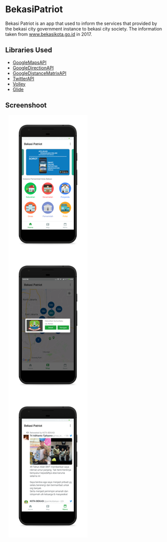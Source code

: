 # BekasiPatriot

Bekasi Patriot is an app that used to inform the services that provided by the bekasi city government instance to bekasi city society. The information taken from www.bekasikota.go.id in 2017.

## Libraries Used
+ [GoogleMapsAPI](https://developers.google.com/maps/documentation/android-sdk/intro)
+ [GoogleDirectionAPI](https://developers.google.com/optimization/routing/google_direction)
+ [GoogleDistanceMatrixAPI](https://developers.google.com/maps/documentation/javascript/distancematrix)
+ [TwitterAPI](https://developer.twitter.com/en/docs.html)
+ [Volley](https://github.com/google/volley)
+ [Glide](https://github.com/bumptech/glide)

## Screenshoot

  <img align="left" img src="https://github.com/madeinsap/BekasiPatriot/blob/master/screenshoot/Home.png" width="250" hspace="10"/>
      
  <img align="left" img src="https://github.com/madeinsap/BekasiPatriot/blob/master/screenshoot/Maps.png" width="250" hspace="10"/> 
  
  <img align="left" img src="https://github.com/madeinsap/BekasiPatriot/blob/master/screenshoot/News.png" width="250" hspace="10"/>

